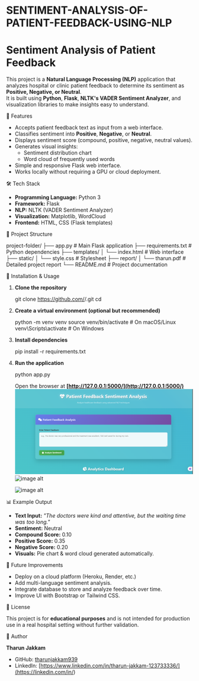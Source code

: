 # SENTIMENT-ANALYSIS-OF-PATIENT-FEEDBACK-USING-NLP

# Sentiment Analysis of Patient Feedback

This project is a **Natural Language Processing (NLP)** application that analyzes hospital or clinic patient feedback to determine its sentiment as **Positive, Negative, or Neutral**.  
It is built using **Python**, **Flask**, **NLTK's VADER Sentiment Analyzer**, and visualization libraries to make insights easy to understand.


📌 Features

- Accepts patient feedback text as input from a web interface.
- Classifies sentiment into **Positive**, **Negative**, or **Neutral**.
- Displays sentiment score (compound, positive, negative, neutral values).
- Generates visual insights:
  - Sentiment distribution chart
  - Word cloud of frequently used words
- Simple and responsive Flask web interface.
- Works locally without requiring a GPU or cloud deployment.


🛠️ Tech Stack

- **Programming Language:** Python 3
- **Framework:** Flask
- **NLP:** NLTK (VADER Sentiment Analyzer)
- **Visualization:** Matplotlib, WordCloud
- **Frontend:** HTML, CSS (Flask templates)



📂 Project Structure

project-folder/
├── app.py                # Main Flask application
├── requirements.txt      # Python dependencies
├── templates/
│   └── index.html        # Web interface
├── static/
│   └── style.css         # Stylesheet
├── report/
│   └── tharun.pdf        # Detailed project report
└── README.md             # Project documentation



🚀 Installation & Usage

1. **Clone the repository**

   git clone https://github.com/<tharunjakkam939>/<SENTIMENT-ANALYSIS-OF-PATIENT-FEEDBACK-USING-NLP>.git
   cd <SENTIMENT-ANALYSIS-OF-PATIENT-FEEDBACK-USING-NLP>

2. **Create a virtual environment (optional but recommended)**

   
   python -m venv venv
   source venv/bin/activate       # On macOS/Linux
   venv\Scripts\activate          # On Windows
   

3. **Install dependencies**

   
   pip install -r requirements.txt
   

4. **Run the application**

   
   python app.py
   

   Open the browser at **[http://127.0.0.1:5000/](http://127.0.0.1:5000/)**
   ![image alt](https://github.com/tharunjakkam939/SENTIMENT-ANALYSIS-OF-PATIENT-FEEDBACK-USING-NLP-/blob/ab89bc49dc4799cdccc2228d0a714546971cba31/outputs/nlp1.png)
    ![image alt]()

    ![image alt]()



📊 Example Output

* **Text Input:** *"The doctors were kind and attentive, but the waiting time was too long."*
* **Sentiment:** Neutral
* **Compound Score:** 0.10
* **Positive Score:** 0.35
* **Negative Score:** 0.20
* **Visuals:** Pie chart & word cloud generated automatically.



📜 Future Improvements

* Deploy on a cloud platform (Heroku, Render, etc.)
* Add multi-language sentiment analysis.
* Integrate database to store and analyze feedback over time.
* Improve UI with Bootstrap or Tailwind CSS.


📄 License

This project is for **educational purposes** and is not intended for production use in a real hospital setting without further validation.


👤 Author

**Tharun Jakkam**

* GitHub: [tharunjakkam939](https://github.com/<your-username>)
* LinkedIn: [https://www.linkedin.com/in/tharun-jakkam-123733336/](https://linkedin.com/in/<your-linkedin>)



